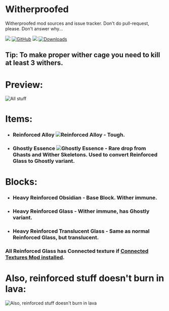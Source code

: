 # Witherproofed
Witherproofed mod sources and issue tracker.
Don't do pull-request, please. Don't answer why...

[![](https://cf.way2muchnoise.eu/title/463624.svg)](https://www.curseforge.com/minecraft/mc-mods/witherproofed) [![GitHub](https://img.shields.io/github/license/Sajeyson/Witherproofed)](https://github.com/Sajeyson/Witherproofed/blob/1.17.1/LICENSE) [![](https://cf.way2muchnoise.eu/versions/463624.svg)](https://www.curseforge.com/minecraft/mc-mods/witherproofed) [![Downloads](https://cf.way2muchnoise.eu/full_463624_downloads.svg)](https://www.curseforge.com/minecraft/mc-mods/witherproofed/files)

## Tip: To make proper wither cage you need to kill at least 3 withers.

# Preview:

![All stuff](https://i.imgur.com/zsVNRsd.png)

# Items:

- ### Reinforced Alloy ![Reinforced Alloy](https://github.com/Sajeyson/Witherproofed/blob/1.17.1/src/main/resources/assets/witherproofed/textures/item/reinforced_alloy.png?raw=true) - Tough.
- ### Ghostly Essence ![Ghostly Essence](https://github.com/Sajeyson/Witherproofed/blob/1.17.1/src/main/resources/assets/witherproofed/textures/item/ghostly_essence.png?raw=true) - Rare drop from Ghasts and Wither Skeletons. Used to convert Reinforced Glass to Ghostly variant.

# Blocks: 

- ### Heavy Reinforced Obsidian - Base Block. Wither immune.
- ### Heavy Reinforced Glass - Wither immune, has Ghostly variant.
- ### Heavy Reinforced Translucent Glass - Same as normal Reinforced Glass, but translucent.

### All Reinforced Glass has Connected texture if [Connected Textures Mod installed](https://www.curseforge.com/minecraft/mc-mods/ctm).

# Also, reinforced stuff doesn't burn in lava:
![Also, reinforced stuff doesn't burn in lava](https://i.imgur.com/DBZ68hI.png)
